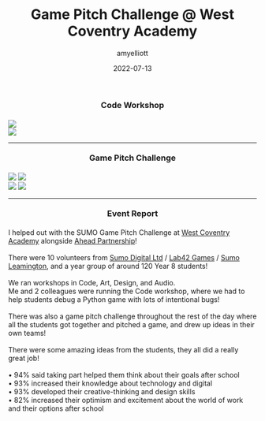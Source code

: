 ﻿---
layout: post
title:  "Game Pitch Challenge @ West Coventry Academy"
type: "Personal Blog"
color: "background-color: firebrick"
summary: "I attended West Coventry Academy to represent Sumo Digital. I helped run a game pitch day with some collegues."
author: amyelliott
date: '2022-07-13'
category: ['personal', 'education', 'sumo-digital']
thumbnail: /assets/img/posts/GamePitchChallenge/cover.png
keywords: personal, education
permalink: /blog/gamepitchchallenge/
usemathjax: true
---
<h3 style="text-align:center; margin-top: 20px; margin-bottom: 20px">Code Workshop</h3>
<div class="row">
  <div class="column">
    <img src="https://am3pap005files.storage.live.com/y4mQEGBzpj7P9t3smh6hzat5lNr4EVrpOQaOZOodOisjIU2J98kldV6kssPKkclwyNQWXCm5t5mp9AEQBdOQ4u7Z3cWJ_x_RpEUnc38aWNKlJM__glgFgksasoBNG6lBcXu-EgFv25yyvGa-7zj_J7sVrrTabRhxWZomUBHONclThfpbHSoThafMYNHCHLBPYEE?width=1024&height=683&cropmode=none">
  </div>
  <div class="column">
    <img src="https://am3pap005files.storage.live.com/y4mpQ_-fYtqS8Wr0MA6Ty0JCC_gUPmc3gApRD7kYFylGy2Yp5gN2YlhQVbt78hTsthciAukplVk48TmpBogX-5iYMN9dltmjqZeo1IyjmDE1jWWJRj5OuAI_5q87nK3mdTHuLdXzPQOZ7mfZ4GZaXhDKHJhrZmRtvi0dTZ8bLwOMaFbprYql78fez8FQ3gbLAqk?width=1024&height=682&cropmode=none">
  </div>
</div>
<hr>

<h3 style="text-align:center; margin-top: 20px; margin-bottom: 20px">Game Pitch Challenge</h3>
<div class="row">
  <div class="column">
    <img src="https://am3pap005files.storage.live.com/y4mzfrtWtA8RUpshr78bTBDcEZGU2sraAL8VM3KTiCfxocsHxjZlTBG-0I3tbAR3AQ1tdGk3_SRA6Y5CjljvNuyG-A9WBdJoetew9aJujq7XboRYaGe5ANkwgQQKIL8h73k6P3jjhKOF5K6f2xgyOuX_4sC_cHNdXfojtMznldM9hZAUpr8gVghX84yj85zo_qk?width=1024&height=682&cropmode=none">
    <img src="https://am3pap005files.storage.live.com/y4mf1peub4dDCae76HSu8dTmlEGjWWQVJKA1fNU98fRkz0vSf4uqTu1LNI7tbAgN7xs9Opn447tPqigO1RleRJX8794MgGxu-RlSMdOcdp8NiKSEr0ulpTZeinKSZ1S_3cqhaPfiUytG7kDogXANP2Z1GPLZUW43or2j6JnPM624adxC54KejQdPLZkNDt1qFaJ?width=1024&height=682&cropmode=none">
  </div>
  <div class="column">
    <img src="https://am3pap005files.storage.live.com/y4mySK7arkf6d--BKkoqV4njqpjvnwH3cpNKGpv5BXvdTuBGyCx8-I1a4psDhvb2JdgiTsXKn9riXhtXULYMcXqHT9D-6ZpWMDCfPV5w5wXqp40lRk_fXObc6rLPmY-GHaGJIzA3702XhY8qCvBCvQIL1VEzFF7qxgmIGAD34-a9aaRmKOtXMiw_utkyX0MRhSq?width=1024&height=682&cropmode=none">
    <img src="https://am3pap005files.storage.live.com/y4m2bgyaeFYm2t87vzuOAa5Eet_CdG3OEVxOizz-6ou-5xlPzry_uf8O5AJz9Sn-vHa87UBJ6hC02dEsfpsh4zN0T2rdlhftMbRHio0WARMQpvC-yMzcVr1qTNPgHRTbcBbXoaTx8GtZFUcQGsjLLXKOiaqSCe_0QJxsAglNvcWxNNVVOyo7Sa5S8UKzZqQFimh?width=1024&height=682&cropmode=none">
  </div>
</div>
<hr>

<h3 style="text-align:center; margin-top: 20px; margin-bottom: 20px">Event Report</h3>
<p>I helped out with the SUMO Game Pitch Challenge at <a href="https://www.linkedin.com/company/west-coventry-academy/" data-attribute-index="0" data-entity-hovercard-id="urn:li:fs_miniCompany:70633152" data-entity-type="MINI_COMPANY">West Coventry Academy</a> alongside <a href="https://www.linkedin.com/company/ahead-partnership/" data-attribute-index="2" data-entity-hovercard-id="urn:li:fs_miniCompany:365596" data-entity-type="MINI_COMPANY">Ahead Partnership</a>!<br /><br />There were 10 volunteers from <a href="https://www.linkedin.com/company/sumo-digital/" data-attribute-index="4" data-entity-hovercard-id="urn:li:fs_miniCompany:23010" data-entity-type="MINI_COMPANY">Sumo Digital Ltd</a> / <a href="https://www.linkedin.com/company/lab42-limited/" data-attribute-index="6" data-entity-hovercard-id="urn:li:fs_miniCompany:16685364" data-entity-type="MINI_COMPANY">Lab42 Games</a> / <a href="https://www.linkedin.com/company/sumo-leamington/" data-attribute-index="8" data-entity-hovercard-id="urn:li:fs_miniCompany:78359237" data-entity-type="MINI_COMPANY">Sumo Leamington</a>, and a year group of around 120 Year 8 students!<br /><br />We ran workshops in Code, Art, Design, and Audio.<br />Me and 2 colleagues were running the Code workshop, where we had to help students debug a Python game with lots of intentional bugs!<br /><br />There was also a game pitch challenge throughout the rest of the day where all the students got together and pitched a game, and drew up ideas in their own teams!<br /><br />There were some amazing ideas from the students, they all did a really great job!<br /><br />• 94% said taking part helped them think about their goals after school<br />• 93% increased their knowledge about technology and digital<br />• 93% developed their creative-thinking and design skills<br />• 82% increased their optimism and excitement about the world of work and their options after school</p>